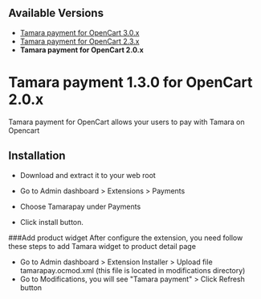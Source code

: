 ## Available Versions
* [Tamara payment for OpenCart 3.0.x](https://github.com/tamara-solution/opencart)
* [Tamara payment for OpenCart 2.3.x](https://github.com/tamara-solution/opencart/tree/v2)
* **Tamara payment for OpenCart 2.0.x**


# Tamara payment 1.3.0 for OpenCart 2.0.x

Tamara payment for OpenCart allows your users to pay with Tamara on Opencart


## Installation
* Download and extract it to your web root

* Go to Admin dashboard > Extensions > Payments
* Choose Tamarapay under Payments
* Click install button.

###Add product widget
After configure the extension, you need follow these steps to add Tamara widget to product detail page
* Go to Admin dashboard > Extension Installer > Upload file tamarapay.ocmod.xml (this file is located in modifications directory)
* Go to Modifications, you will see "Tamara payment" > Click Refresh button